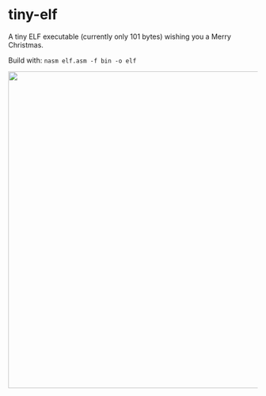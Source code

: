# tiny-elf

A tiny ELF executable (currently only 101 bytes) wishing you a Merry Christmas.

Build with: ```nasm elf.asm -f bin -o elf```

<img src="https://i.giphy.com/media/fiTtEYeRDpzRm/giphy.gif" width="640">
